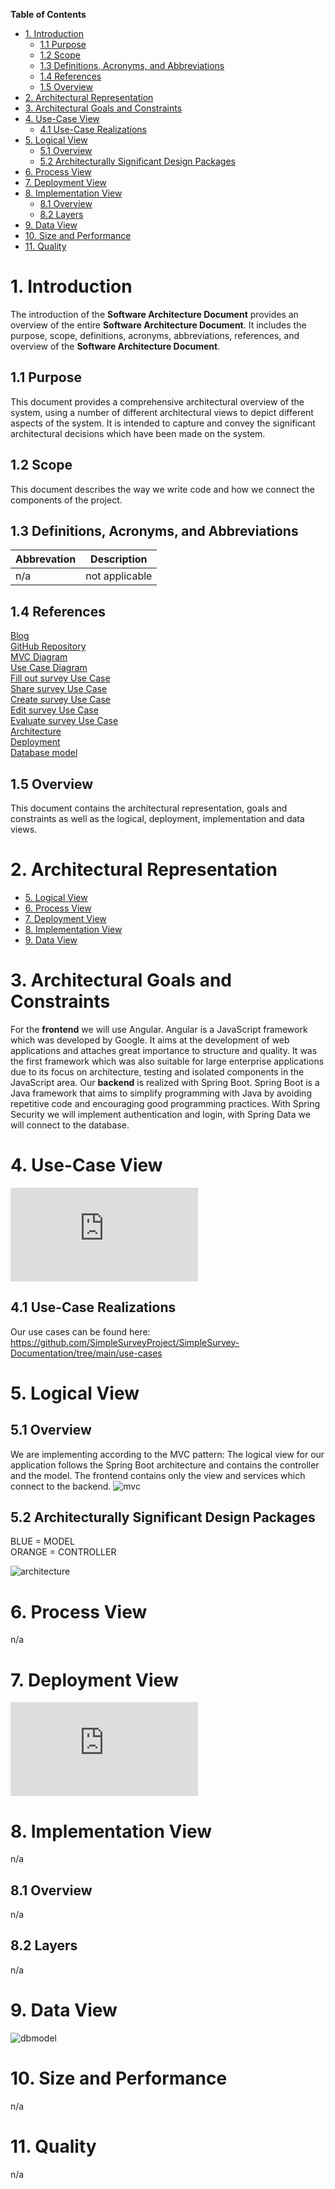 **Table of Contents**

- [1. Introduction](#1-introduction)
  * [1.1 Purpose](#11-purpose)
  * [1.2 Scope](#12-scope)
  * [1.3 Definitions, Acronyms, and Abbreviations](#13-definitions--acronyms--and-abbreviations)
  * [1.4 References](#14-references)
  * [1.5 Overview](#15-overview)
- [2. Architectural Representation](#2-architectural-representation)
- [3. Architectural Goals and Constraints](#3-architectural-goals-and-constraints)
- [4. Use-Case View](#4-use-case-view)
  * [4.1 Use-Case Realizations](#41-use-case-realizations)
- [5. Logical View](#5-logical-view)
  * [5.1 Overview](#51-overview)
  * [5.2 Architecturally Significant Design Packages](#52-architecturally-significant-design-packages)
- [6. Process View](#6-process-view)
- [7. Deployment View](#7-deployment-view)
- [8. Implementation View](#8-implementation-view)
  * [8.1 Overview](#81-overview)
  * [8.2 Layers](#82-layers)
- [9. Data View](#9-data-view)
- [10. Size and Performance](#10-size-and-performance)
- [11. Quality](#11-quality)


# 1. Introduction

The introduction of the **Software Architecture Document** provides an overview of the entire **Software Architecture Document**. It includes the purpose, scope, definitions, acronyms, abbreviations, references, and overview of the **Software Architecture Document**.

## 1.1 Purpose

This document provides a comprehensive architectural overview of the system, using a number of different architectural views to depict different aspects of the system. It is intended to capture and convey the significant architectural decisions which have been made on the system.

## 1.2 Scope

This document describes the way we write code and how we connect the components of the project.

## 1.3 Definitions, Acronyms, and Abbreviations

| Abbrevation | Description                            |
| ----------- | -------------------------------------- |
| n/a         | not applicable                         |

## 1.4 References

[Blog](https://simplesurveyproject.wordpress.com/)  
[GitHub Repository](https://github.com/SimpleSurveyProject)  
[MVC Diagram](https://github.com/SimpleSurveyProject/SimpleSurvey-Documentation/blob/main/ressources/MVC.png)  
[Use Case Diagram](https://screen.simonlabs.de/img.php?id=2I0cisf)  
[Fill out survey Use Case](https://github.com/SimpleSurveyProject/SimpleSurvey-Documentation/blob/main/use-cases/use-case-fillsOutSurvey.md)  
[Share survey Use Case](https://github.com/SimpleSurveyProject/SimpleSurvey-Documentation/blob/main/use-cases/use-case-sharesSurvey.md)  
[Create survey Use Case](https://github.com/SimpleSurveyProject/SimpleSurvey-Documentation/blob/main/use-cases/use-case-createSurvey.md)  
[Edit survey Use Case](https://github.com/SimpleSurveyProject/SimpleSurvey-Documentation/blob/main/use-cases/use-case-editSurvey.md)  
[Evaluate survey Use Case](https://github.com/SimpleSurveyProject/SimpleSurvey-Documentation/blob/main/use-cases/use-case-evaluateSurvey.md)  
[Architecture](ressources/architecture.png)  
[Deployment](https://screen.simonlabs.de/img.php?id=2HVXfjn)  
[Database model](ressources/dbmodel.png)  

## 1.5 Overview

This document contains the architectural representation, goals and constraints as well as the logical, deployment, implementation and data views.

# 2. Architectural Representation

- [5. Logical View](#5-logical-view)
- [6. Process View](#6-process-view)
- [7. Deployment View](#7-deployment-view)
- [8. Implementation View](#8-implementation-view)
- [9. Data View](#9-data-view)

# 3. Architectural Goals and Constraints

For the **frontend** we will use Angular. Angular is a JavaScript framework which was developed by Google. It aims at the development of web applications and attaches great importance to structure and quality. It was the first framework which was also suitable for large enterprise applications due to its focus on architecture, testing and isolated components in the JavaScript area.
Our **backend** is realized with Spring Boot. Spring Boot is a Java framework that aims to simplify programming with Java by avoiding repetitive code and encouraging good programming practices. With Spring Security we will implement authentication and login, with Spring Data we will connect to the database.

# 4. Use-Case View

![ucd](https://screen.simonlabs.de/img.php?id=2I0cisf)

## 4.1 Use-Case Realizations

Our  use cases can be found here:  
https://github.com/SimpleSurveyProject/SimpleSurvey-Documentation/tree/main/use-cases

# 5. Logical View

## 5.1 Overview

We are implementing according to the MVC pattern:
The logical view for our application follows the Spring Boot architecture and contains the controller and the model. The frontend contains only the view and services which connect to the backend.
![mvc](https://github.com/SimpleSurveyProject/SimpleSurvey-Documentation/blob/main/ressources/MVC.png)

## 5.2 Architecturally Significant Design Packages

BLUE = MODEL  
ORANGE = CONTROLLER

![architecture](https://puu.sh/HFHu3/d11e4ea062.png)



# 6. Process View

n/a

# 7. Deployment View

![deployment](https://screen.simonlabs.de/img.php?id=2HVXfjn)

# 8. Implementation View

n/a

## 8.1 Overview

n/a

## 8.2 Layers

n/a

# 9. Data View

![dbmodel](ressources/dbmodel.png)

# 10. Size and Performance

n/a

# 11. Quality

n/a
